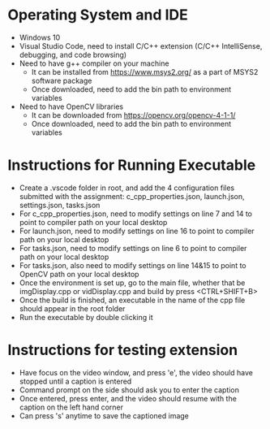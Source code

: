 # Operating System and IDE
- Windows 10
- Visual Studio Code, need to install C/C++ extension (C/C++ IntelliSense, debugging, and code browsing)
- Need to have g++ compiler on your machine 
    - It can be installed from https://www.msys2.org/ as a part of MSYS2 software package
    - Once downloaded, need to add the bin path to environment variables
- Need to have OpenCV libraries 
    - It can be downloaded from https://opencv.org/opencv-4-1-1/ 
    - Once downloaded, need to add the bin path to environment variables



# Instructions for Running Executable
- Create a .vscode folder in root, and add the 4 configuration files submitted with the assignment: c_cpp_properties.json, launch.json, settings.json, tasks.json
- For c_cpp_properties.json, need to modify settings on line 7 and 14 to point to compiler path on your local desktop
- For launch.json, need to modify settings on line 16 to point to compiler path on your local desktop
- For tasks.json, need to modify settings on line 6 to point to compiler path on your local desktop
- For tasks.json, also need to modify settings on line 14&15 to point to OpenCV path on your local desktop
- Once the environment is set up, go to the main file, whether that be imgDisplay.cpp or vidDisplay.cpp and build by press <CTRL+SHIFT+B>
- Once the build is finished, an executable in the name of the cpp file should appear in the root folder
- Run the executable by double clicking it

# Instructions for testing extension
- Have focus on the video window, and press 'e', the video should have stopped until a caption is entered
- Command prompt on the side should ask you to enter the caption
- Once entered, press enter, and the video should resume with the caption on the left hand corner
- Can press 's' anytime to save the captioned image


